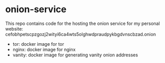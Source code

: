 # onion-service

This repo contains code for the hosting the onion service for my personal website: cefobhpetscpzgozj2wityi6ca4wts5olghwdpraudpykbgdvnscbzad.onion

- tor: docker image for tor
- nginx: docker image for nginx
- vanity: docker image for generating vanity onion addresses
